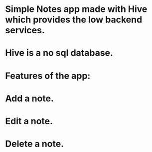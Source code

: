 # Simple Notes app made with Hive which provides the low backend services.

# Hive is a no sql database.

# Features of the app:
# Add a note.
# Edit a note.
# Delete a note.

